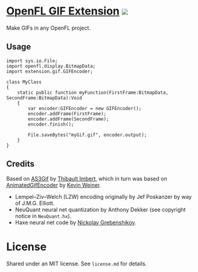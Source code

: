 # [OpenFL GIF Extension](https://github.com/steverichey/openfl-gif) <img src="https://img.shields.io/badge/status-unsupported-red.svg">

Make GIFs in any OpenFL project.

## Usage

````
import sys.io.File;
import openfl.display.BitmapData;
import extension.gif.GIFEncoder;

class MyClass
{
	static public function myFunction(FirstFrame:BitmapData, SecondFrame:BitmapData):Void
	{
		var encoder:GIFEncoder = new GIFEncoder();
		encoder.addFrame(FirstFrame);
		encoder.addFrame(SecondFrame);
		encoder.finish();
		
		File.saveBytes("myGif.gif", encoder.output);
	}
}
````

## Credits

Based on [AS3Gif](https://code.google.com/p/as3gif/) by [Thibault Imbert](https://github.com/thibaultimbert), which in turn was based on [AnimatedGifEncoder](http://www.java2s.com/Code/Java/2D-Graphics-GUI/AnimatedGifEncoder.htm) by [Kevin Weiner](http://www.fmsware.com/stuff/gif.html).

* Lempel–Ziv–Welch (LZW) encoding originally by Jef Poskanzer by way of J.M.G. Elliott.
* NeuQuant neural net quantization by Anthony Dekker (see copyright notice in `NeuQuant.hx`).
* Haxe neural net code by [Nickolay Grebenshikov](https://github.com/ngrebenshikov/HaxeNeuQuant).

# License

Shared under an MIT license. See `license.md` for details.
